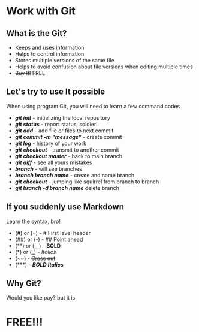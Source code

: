 # **Work with Git**

## What is the Git?

* Keeps and uses information
* Helps to control information
* Stores multiple versions of the same file
* Helps to avoid confusion about file versions when editing multiple times
* ~~Buy It!~~ FREE

## Let's try to use It possible

When using program Git, you will need to learn a few command codes
* ***git init*** - initializing the local repository
* ***git status*** - report status, soldier!
* ***git add*** - add file or files to next commit
* ***git commit -m "message"*** - create commit
* ***git log*** - history of your work
* ***git checkout*** - transmit to another commit
* ***git checkout master*** - back to main branch
* ***git diff*** - see all yours mistakes
* ***branch*** - will see branches
* ***branch branch name*** - create and name branch 
* ***git checkout*** - jumping like squirrel from branch to branch
* ***git branch -d branch name*** delete branch 

## If you suddenly use Markdown

Learn the syntax, bro!

* (#) or (=)  - # First level header
* (##) or (-) - ## Point ahead
* (**) or (__) - __BOLD__
* (*) or (_) - *Italics*
* (~~) - ~~Cross out~~
* (***) - ***BOLD Italics***


## Why Git?
Would you like pay?
but it is
# **FREE!!!** 